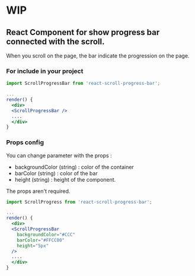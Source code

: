 # WIP

## React Component for show progress bar connected with the scroll.

When you scroll on the page, the bar indicate the progression on the page.

### For include in your project

```jsx
import ScrollProgressBar from 'react-scroll-progress-bar';

...
render() {
  <div>
  <ScrollProgressBar />
  ....
  </div>
}
```

### Props config

You can change parameter with the props :

- backgroundColor (string) : color of the container
- barColor (string) : color of the bar
- height (string) : height of the component.

The props aren't required.

```jsx
import ScrollProgress from 'react-scroll-progress-bar';

...
render() {
  <div>
  <ScrollProgressBar
    backgroundColor="#CCC"
    barColor="#FFCC00"
    height="5px"
  />
  ....
  </div>
}
```
